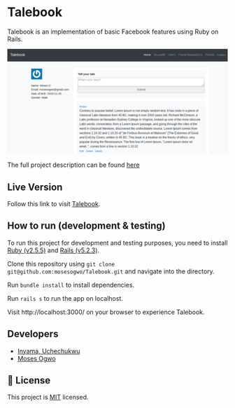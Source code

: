 # Talebook

Talebook is an implementation of basic Facebook features using Ruby on Rails.

![](2020-03-16-13-55-03.png)

The full project description can be found [here](https://www.theodinproject.com/courses/ruby-on-rails/lessons/final-project)

## Live Version
Follow this link to visit [Talebook](https://taleboook.herokuapp.com/).

## How to run (development & testing)

To run this project for development and testing purposes, you need to install [Ruby (v2.5.5)](https://www.ruby-lang.org/en/documentation/installation/) and [Rails (v5.2.3)](https://rubygems.org/gems/rails/versions/5.2.3).

Clone this repository using ```git clone git@github.com:mosesogwo/Talebook.git``` and navigate into the directory.

Run ```bundle install``` to install dependencies.

Run ```rails s``` to run the app on localhost.

Visit http://localhost:3000/ on your browser to experience Talebook.


## Developers
* [Inyama, Uchechukwu](https://github.com/uche-inyama)
* [Moses Ogwo](https://github.com/mosesogwo)

## 📝 License

This project is [MIT](http://www.tldrlegal.com/license/mit-license) licensed.
